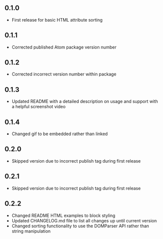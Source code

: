 ## 0.1.0
* First release for basic HTML attribute sorting

## 0.1.1
* Corrected published Atom package version number

## 0.1.2
* Corrected incorrect version number within package

## 0.1.3
* Updated README with a detailed description on usage and support with a helpful screenshot video

## 0.1.4
* Changed gif to be embedded rather than linked

## 0.2.0
* Skipped version due to incorrect publish tag during first release

## 0.2.1
* Skipped version due to incorrect publish tag during first release

## 0.2.2
* Changed README HTML examples to block styling
* Updated CHANGELOG.md file to list all changes up until current version
* Changed sorting functionality to use the DOMParser API rather than string manipulation
